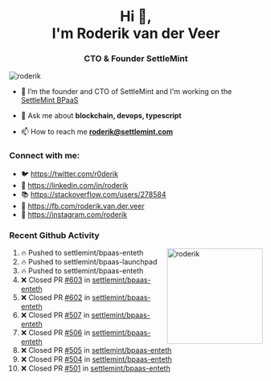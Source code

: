 <h1 align="center">Hi 👋,<br/> I'm Roderik van der Veer</h1>
<h3 align="center">CTO & Founder SettleMint</h3>

<p align="left"> <img src="https://komarev.com/ghpvc/?username=roderik" alt="roderik" /> </p>

- 🔭 I’m the founder and CTO of SettleMint and I'm working on the [SettleMint BPaaS](https://settlemint.com)

- 💬 Ask me about **blockchain, devops, typescript**

- 📫 How to reach me **roderik@settlemint.com**



### Connect with me:

- 🐦 https://twitter.com/r0derik
- 🏢 https://linkedin.com/in/roderik
- 📚 https://stackoverflow.com/users/278584
- 🙊 https://fb.com/roderik.van.der.veer
- 📸 https://instagram.com/roderik

### Recent Github Activity
<img src="https://github-readme-stats.vercel.app/api?username=roderik&show_icons=true&count_private=true" alt="roderik" align="right" height="190" />

<!--START_SECTION:activity-->
1. 🔥 Pushed to settlemint/bpaas-enteth
2. 🔥 Pushed to settlemint/bpaas-launchpad
3. 🔥 Pushed to settlemint/bpaas-enteth
4. ❌ Closed PR [#603](https://github.com/settlemint/bpaas-enteth/pull/603) in [settlemint/bpaas-enteth](https://github.com/settlemint/bpaas-enteth)
5. ❌ Closed PR [#602](https://github.com/settlemint/bpaas-enteth/pull/602) in [settlemint/bpaas-enteth](https://github.com/settlemint/bpaas-enteth)
6. ❌ Closed PR [#507](https://github.com/settlemint/bpaas-enteth/pull/507) in [settlemint/bpaas-enteth](https://github.com/settlemint/bpaas-enteth)
7. ❌ Closed PR [#506](https://github.com/settlemint/bpaas-enteth/pull/506) in [settlemint/bpaas-enteth](https://github.com/settlemint/bpaas-enteth)
8. ❌ Closed PR [#505](https://github.com/settlemint/bpaas-enteth/pull/505) in [settlemint/bpaas-enteth](https://github.com/settlemint/bpaas-enteth)
9. ❌ Closed PR [#504](https://github.com/settlemint/bpaas-enteth/pull/504) in [settlemint/bpaas-enteth](https://github.com/settlemint/bpaas-enteth)
10. ❌ Closed PR [#501](https://github.com/settlemint/bpaas-enteth/pull/501) in [settlemint/bpaas-enteth](https://github.com/settlemint/bpaas-enteth)
<!--END_SECTION:activity-->